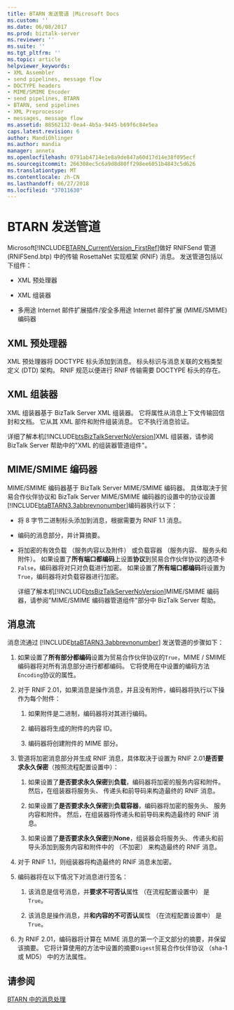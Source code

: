 ```yaml
---
title: BTARN 发送管道 |Microsoft Docs
ms.custom: ''
ms.date: 06/08/2017
ms.prod: biztalk-server
ms.reviewer: ''
ms.suite: ''
ms.tgt_pltfrm: ''
ms.topic: article
helpviewer_keywords:
- XML Assembler
- send pipelines, message flow
- DOCTYPE headers
- MIME/SMIME Encoder
- send pipelines, BTARN
- BTARN, send pipelines
- XML Preprocessor
- messages, message flow
ms.assetid: 88562132-0ea4-4b5a-9445-b69f6c84e5ea
caps.latest.revision: 6
author: MandiOhlinger
ms.author: mandia
manager: anneta
ms.openlocfilehash: 0791ab4714e1e8a9de847a60d17d14e38f095ecf
ms.sourcegitcommit: 266308ec5c6a9d8d80ff298ee6051b4843c5d626
ms.translationtype: MT
ms.contentlocale: zh-CN
ms.lasthandoff: 06/27/2018
ms.locfileid: "37011630"
---
```

# <a name="btarn-send-pipeline"></a>BTARN 发送管道
Microsoft[!INCLUDE[BTARN_CurrentVersion_FirstRef](../../includes/btarn-currentversion-firstref-md.md)]做好 RNIFSend 管道 (RNIFSend.btp) 中的传输 RosettaNet 实现框架 (RNIF) 消息。 发送管道包括以下组件：  
  
-   XML 预处理器  
  
-   XML 组装器  
  
-   多用途 Internet 邮件扩展插件/安全多用途 Internet 邮件扩展 (MIME/SMIME) 编码器  
  
## <a name="xml-preprocessor"></a>XML 预处理器  
 XML 预处理器将 DOCTYPE 标头添加到消息。 标头标识与消息关联的文档类型定义 (DTD) 架构。 RNIF 规范以便进行 RNIF 传输需要 DOCTYPE 标头的存在。  
  
## <a name="xml-assembler"></a>XML 组装器  
 XML 组装器基于 BizTalk Server XML 组装器。 它将属性从消息上下文传输回信封和文档。 它从其 XML 部件和附件组装消息。 它不执行消息验证。  
  
 详细了解本机[!INCLUDE[btsBizTalkServerNoVersion](../../includes/btsbiztalkservernoversion-md.md)]XML 组装器，请参阅 BizTalk Server 帮助中的"XML 的组装器管道组件"。  
  
## <a name="mimesmime-encoder"></a>MIME/SMIME 编码器  
 MIME/SMIME 编码器基于 BizTalk Server MIME/SMIME 编码器。 具体取决于贸易合作伙伴协议和 BizTalk Server MIME/SMIME 编码器的设置中的协议设置[!INCLUDE[btaBTARN3.3abbrevnonumber](../../includes/btabtarn3-3abbrevnonumber-md.md)]编码器执行以下：  
  
- 将 8 字节二进制标头添加到消息，根据需要为 RNIF 1.1 消息。  
  
- 编码的消息部分，并计算摘要。  
  
- 将加密的有效负载 （服务内容以及附件） 或负载容器 （服务内容、 服务头和附件）。 如果设置了**所有端口都编码**上设置**协议**到贸易合作伙伴协议的选项卡`False`，编码器将对只对负载进行加密。 如果设置了**所有端口都编码**将设置为`True`，编码器将对负载容器进行加密。  
  
  详细了解本机[!INCLUDE[btsBizTalkServerNoVersion](../../includes/btsbiztalkservernoversion-md.md)]MIME/SMIME 编码器，请参阅"MIME/SMIME 编码器管道组件"部分中 BizTalk Server 帮助。  
  
## <a name="message-flow"></a>消息流  
 消息流通过 [!INCLUDE[btaBTARN3.3abbrevnonumber](../../includes/btabtarn3-3abbrevnonumber-md.md)] 发送管道的步骤如下：  
  
1.  如果设置了**所有部分都编码**设置为贸易合作伙伴协议的`True`，MIME / SMIME 编码器将对所有消息部分进行都都编码。 它将使用在中设置的编码方法`Encoding`协议的属性。  
  
2.  对于 RNIF 2.01，如果消息是操作消息，并且没有附件，编码器将执行以下操作为每个附件：  
  
    1.  如果附件是二进制，编码器将对其进行编码。  
  
    2.  编码器将生成的附件的内容 ID。  
  
    3.  编码器将创建附件的 MIME 部分。  
  
3.  管道将加密消息部分并生成 RNIF 消息，具体取决于设置为 RNIF 2.01**是否要求永久保密**（按照流程配置设置中）：  
  
    1.  如果设置了**是否要求永久保密**到**负载**，编码器将加密的服务内容和附件。 然后，在组装器将服务头、 传递头和前导码来构造最终的 RNIF 消息。  
  
    2.  如果设置了**是否要求永久保密**到**负载容器**，编码器将加密的服务头、 服务内容和附件。 然后，在组装器将传递头和前导码来构造最终的 RNIF 消息。  
  
    3.  如果设置了**是否要求永久保密**到**None**，组装器会将服务头、 传递头和前导头添加到服务内容和附件中的 （不加密） 来构造最终的 RNIF 消息。  
  
4.  对于 RNIF 1.1，则组装器将构造最终的 RNIF 消息未加密。  
  
5.  编码器将在以下情况下对消息进行签名：  
  
    1.  该消息是信号消息，并**要求不可否认**属性 （在流程配置设置中） 是`True`。  
  
    2.  该消息是操作消息，并**和内容的不可否认**属性 （在流程配置设置中） 是`True`。  
  
6.  为 RNIF 2.01，编码器将计算在 MIME 消息的第一个正文部分的摘要，并保留该摘要。 它将计算使用的方法中设置的摘要`Digest`贸易合作伙伴协议 （sha-1 或 MD5） 中的方法属性。  
  
## <a name="see-also"></a>请参阅  
 [BTARN 中的消息处理](../../adapters-and-accelerators/accelerator-rosettanet/message-processing-in-btarn.md)